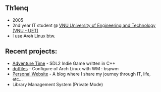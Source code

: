 ## Th1enq
- 2005
- 2nd year IT student @ [VNU University of Engineering and Technology (VNU - UET) ](https://uet.vnu.edu.vn)
- I use ~~Arch~~ Linux btw.

## Recent projects:

- [Adventure Time](https://github.com/th1enq/Adventure-Time) - SDL2 Indie Game written in C++ 
- [dotfiles](https://github.com/th1enq/dotfiles) - Configure of Arch Linux with WM : bspwm
- [Personal Website](https://th1enq.github.io) - A blog where I share my journey through IT, life, etc...
- Library Management System (Private Mode)
